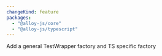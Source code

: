 ```yaml
---
changeKind: feature
packages:
  - "@alloy-js/core"
  - "@alloy-js/typescript"
---
```


Add a general TestWrapper factory and TS specific factory